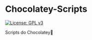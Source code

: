 # Chocolatey-Scripts
[![License: GPL v3](https://img.shields.io/badge/License-GPLv3-dark.svg)](https://www.gnu.org/licenses/gpl-3.0)

Scripts do Chocolatey🍫 
